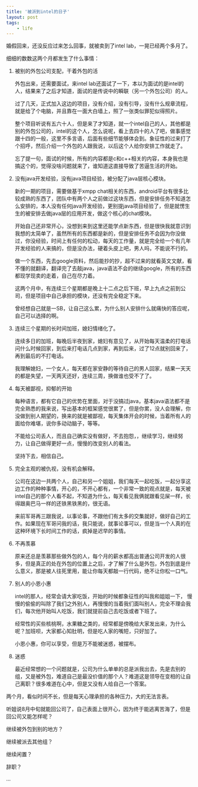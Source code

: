```yaml
---
title: '被派到intel的日子'
layout: post
tags:
    - life
---
```

婚假回来，还没反应过来怎么回事，就被卖到了intel lab，一晃已经两个多月了。

细细的数数这两个月都发生了什么事情：

1. 被别的外包公司支配，干着外包的活

    外包出来，还需要面试，来intel lab还面试了一下，本以为面试的是intel的人，结果来了之后才知道，面试的是传说中的瞬联（另一个外包公司）的人。

    过了几天，正式加入这边的项目，没有介绍，没有引导，没有什么规章流程，就是给了个电脑，并且靠在一面大白墙上，照了一张类似罪犯似得照片。

    整个项目听说有五六十人，但是来了才知道，就一个intel自己的人，其他都是别的外包公司的，intel的这个人，怎么说呢，看上去四十的人了吧，做事感觉跟十四的一般，这里不多言语，后面有些细节能够体会到。象征性的过来打了个招呼，然后介绍一个外包的人跟我说，以后这个人给你安排工作就走了。

    忘了提一句，面试的时候，所有的内容都是c和c++相关的内容，本身我也是搞这个的，觉得没啥问题就来了，谁知道这直接导致了苦逼生活的开始。

2. 没有java开发经验，没有java项目经验，被分配了java层核心模块。

    新的一期的项目，需要做基于xmpp chat相关的东西，android平台有很多比较成熟的东西了，团队中有两个人之前做过这块东西，但是安排任务不知道怎么安排的，本人没有任何java开发经验，更别提java项目经验了，但是就愣生生的被安排去做java层的应用开发，做这个核心的chat模块。

    开始自己还非常开心，没想到来到这里还能学点新东西，但是很快我就意识到我想的太简单了，虽然所有的东西都是新的，但是安排任务不会因为你没做过，你没经验，时间上有任何的松动，每天的工作量，就是完全给一个有几年开发经验的人来搞的，但是没办法，硬着头皮上吧，男人吗，不能说不行的。

    做一个东西，先去google资料，然后能抄的抄，超不过来的就看英文文献，看不懂的就翻译，翻译完了去敲java，java语法不会的继续google，所有的东西都现学现卖的走着，自己在尽力着。

    这两个月中，有连续三个星期都是晚上十二点之后下班，早上九点之前到公司，但是项目中自己承担的模块，还没有完全稳定下来。

    曾经想自己就是一SB，让自己这么累，为什么别人安排什么就痛快的答应呢，自己可以选择的啊。

3. 连续三个星期的长时间加班，媳妇情绪化了。

    连续多日的加班，每晚后半夜到家，媳妇有意见了，从开始每天温柔的打电话问什么时候回家，到后来打电话几点到家，再到后来，过了12点就别回来了，再到最后的不打电话。

    我理解媳妇，一个女人，每天都在家安静的等待自己的男人回家，结果一天天的都是失望，一天两天还好，连续三周，换做谁也受不了了。

4. 每天被鄙视，抑郁的开始

    每种语言，都有它自己的优势在里面，对于没搞过java，基本java语法都不是完全熟悉的我来说，写出基本的框架感觉很累了，但是你累，没人会理解，你没做到别人期望的，换来的就是被鄙视，每天集体开会的时候，当着所有人的面给你难堪，说你多动动脑子，等等。

    不能给公司丢人，而且自己确实没有做好，不去抱怨，，继续学习，继续努力，让自己做得更好一点，慢慢的改变别人的看法。

    坚持下去，相信自己。

5. 完全主观的被仇视，没有机会解释。

     公司在这边一共两个人，自己和另一个姐姐，我们每天一起吃饭，一起分享这边工作的种种事情，开心的，不开心都有，一个非常一致的观点就是，每天被intel自己的那个人看不起，不知道为什么，每天看见我俩就跟看见屎一样，长得跟奥巴马一样的还铁黑铁黑的，很无语。

     来前军哥再三跟我说，以事论事，不跟他们有太多的交集就好，做好自己的工作。如果现在军哥问我的话，我只能说，就事论事可以，但是当一个人真的在这种环境下长时间工作的话，疯掉是迟早的事情。

6. 不再羡慕

     原来还总是羡慕那些做外包的人，每个月的薪水都高出普通公司开发的人很多，但是真正的处在外包的位置上之后，才了解了什么是外包，外包到底是什么意义，那是被人往死里用，能让你每天都敲一行代码，绝不让你松一口气。

7. 别人的小恩小惠

    intel的那人，经常会请大家吃饭，开始的时候都象征性的叫我和姐姐一下， 慢慢的偷偷的叫除了我们之外别人，再慢慢的当着我们面叫别人，完全不理会我们，每次他开始叫人吃饭，我们就提前自己去吃饭或者下班了。

    经常性的买些核桃啊，水果糖之类的，经常都是傍晚给大家发出来，为什么呢？加班呗，大家都心知肚明，但是吃人家的嘴短，只好加了。

    小恩小惠，你可以享受，但是万不能被迷惑，被摆布。

8. 迷惑

    最近经常想的一个问题就是，公司为什么单单的总是派我出去，先是去别的组，又是被外包，难道自己是最没价值的那个人？难道这是领导在变相的让自己离职？很多难道在心中，但是又没有人给自己一个答案。

两个月，看似时间不长，但是每天心理承担的各种压力，大的无法言表。

听姐说8月中旬就能回公司了，自己表面上很开心，因为终于能逃离苦海了，但是回公司又能怎样呢？

继续被外包到别的地方？

继续被派去其他组？

继续闲置？

辞职？

...
